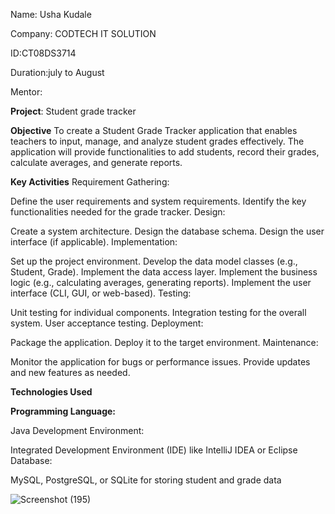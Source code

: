 
Name: Usha Kudale

Company: CODTECH IT SOLUTION

ID:CT08DS3714

Duration:july to August

Mentor:

**Project**: Student grade tracker

**Objective**
To create a Student Grade Tracker application that enables teachers to input, manage, and analyze student grades effectively. The application will provide functionalities to add students, record their grades, calculate averages, and generate reports.

**Key Activities**
Requirement Gathering:

Define the user requirements and system requirements.
Identify the key functionalities needed for the grade tracker.
Design:

Create a system architecture.
Design the database schema.
Design the user interface (if applicable).
Implementation:

Set up the project environment.
Develop the data model classes (e.g., Student, Grade).
Implement the data access layer.
Implement the business logic (e.g., calculating averages, generating reports).
Implement the user interface (CLI, GUI, or web-based).
Testing:

Unit testing for individual components.
Integration testing for the overall system.
User acceptance testing.
Deployment:

Package the application.
Deploy it to the target environment.
Maintenance:

Monitor the application for bugs or performance issues.
Provide updates and new features as needed.

**Technologies Used**

**Programming Language:**

Java
Development Environment:

Integrated Development Environment (IDE) like IntelliJ IDEA or Eclipse
Database:

MySQL, PostgreSQL, or SQLite for storing student and grade data


![Screenshot (195)](https://github.com/Ushakudale1511/CODTECH-Task2/assets/129097741/57e11fef-305d-4df4-8691-f107cfa78106)

